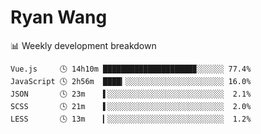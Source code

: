 # Ryan Wang

 <!-- waka-box start -->
📊 Weekly development breakdown
```text
Vue.js     🕓 14h10m ████████████████████▉░░░░░░ 77.4%
JavaScript 🕓 2h56m  ████▎░░░░░░░░░░░░░░░░░░░░░░ 16.0%
JSON       🕓 23m    ▌░░░░░░░░░░░░░░░░░░░░░░░░░░  2.1%
SCSS       🕓 21m    ▌░░░░░░░░░░░░░░░░░░░░░░░░░░  2.0%
LESS       🕓 13m    ▎░░░░░░░░░░░░░░░░░░░░░░░░░░  1.2%
```
<!-- Powered by https://github.com/YouEclipse/waka-box-go . -->
<!-- waka-box end -->